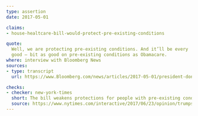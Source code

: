 ```yaml
---
type: assertion
date: 2017-05-01

claims:
- house-healtcare-bill-would-protect-pre-existing-conditions

quote:
  Well, we are protecting pre-existing conditions. And it’ll be every
  good — bit as good on pre-existing conditions as Obamacare.
where: interview with Bloomberg News
sources:
- type: transcript
  url: https://www.Bloomberg.com/news/articles/2017-05-01/president-donald-trump-interviewed-by-bloomberg-news-transcript

checks:
- checker: new-york-times
  short: The bill weakens protections for people with pre-existing conditions.
  source: https://www.nytimes.com/interactive/2017/06/23/opinion/trumps-lies.html
---
```

